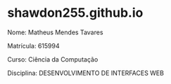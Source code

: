 # shawdon255.github.io
Nome: Matheus Mendes Tavares

Matrícula: 615994

Curso: Ciência da Computação

Disciplina: DESENVOLVIMENTO DE INTERFACES WEB

